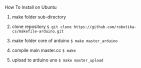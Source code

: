 How To Install on Ubuntu

1. make folder sub-directory

2. clone repository
 ``` $ git clone https://github.com/robotika-cs/makefile-arduino.git ```

3. make folder core of arduino
 ``` $ make master_arduino ```

4. compile main master.cc 
 ``` $ make ```

5. upload to arduino uno
 ``` $ make master_upload ```
